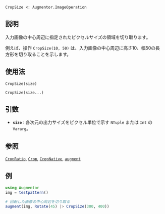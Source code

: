 ```
CropSize <: Augmentor.ImageOperation
```

## 説明

入力画像の中心周辺に指定されたピクセルサイズの領域を切り取ります。

例えば、操作 `CropSize(10, 50)` は、入力画像の中心周辺に高さ10、幅50の長方形を切り取ることを示します。

## 使用法

```
CropSize(size)

CropSize(size...)
```

## 引数

  * **`size`** : 各次元の出力サイズをピクセル単位で示す `NTuple` または `Int` の `Vararg`。

## 参照

[`CropRatio`](@ref), [`Crop`](@ref), [`CropNative`](@ref), [`augment`](@ref)

## 例

```julia
using Augmentor
img = testpattern()

# 回転した画像の中心周辺を切り取る
augment(img, Rotate(45) |> CropSize(300, 400))
```

